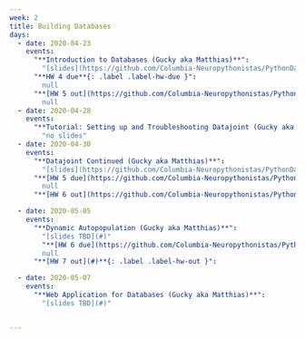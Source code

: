 ```yaml
---
week: 2
title: Building Databases
days:
  - date: 2020-04-23
    events:
      "**Introduction to Databases (Gucky aka Matthias)**":
        "[slides](https://github.com/Columbia-Neuropythonistas/PythonDataCourse/tree/master/Lectures/Lecture5)"
      "**HW 4 due**{: .label .label-hw-due }":
        null
      "**[HW 5 out](https://github.com/Columbia-Neuropythonistas/PythonDataCourse/tree/master/Homeworks/HW5)**{: .label .label-hw-out }":
        null
  - date: 2020-04-28
    events:
      "**Tutorial: Setting up and Troubleshooting Datajoint (Gucky aka Matthias)**":
        "no slides"
  - date: 2020-04-30
    events:
      "**Datajoint Continued (Gucky aka Matthias)**":
        "[slides](https://github.com/Columbia-Neuropythonistas/PythonDataCourse/tree/master/Lectures/Lecture6)"
      "**[HW 5 due](https://github.com/Columbia-Neuropythonistas/PythonDataCourse/tree/master/Homeworks/HW5)**{: .label .label-hw-due }":
        null
      "**[HW 6 out](https://github.com/Columbia-Neuropythonistas/PythonDataCourse/tree/master/Homeworks/HW6)**{: .label .label-hw-out }":

  - date: 2020-05-05
    events:
      "**Dynamic Autopopulation (Gucky aka Matthias)**":
        "[slides TBD](#)"
        "**[HW 6 due](https://github.com/Columbia-Neuropythonistas/PythonDataCourse/tree/master/Homeworks/HW5)**{: .label .label-hw-due }":
        null
      "**[HW 7 out](#)**{: .label .label-hw-out }":

  - date: 2020-05-07
    events:
      "**Web Application for Databases (Gucky aka Matthias)**":
        "[slides TBD](#)"


---
```

